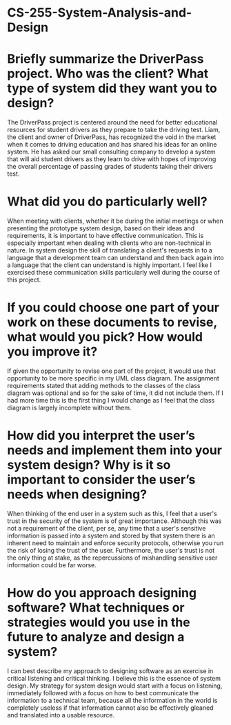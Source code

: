 # CS-255-System-Analysis-and-Design

# Briefly summarize the DriverPass project. Who was the client? What type of system did they want you to design?
The DriverPass project is centered around the need for better educational resources for student drivers as they prepare to take the driving test. Liam, the client and owner of DriverPass, has recognized the void in the market when it comes to driving education and has shared his ideas for an online system. He has asked our small consulting company to develop a system that will aid student drivers as they learn to drive with hopes of improving the overall percentage of passing grades of students taking their drivers test. 

# What did you do particularly well?
When meeting with clients, whether it be during the initial meetings or when presenting the prototype system design, based on their ideas and requirements, it is important to have effective communication. This is especially important when dealing with clients who are non-technical in nature. In system design the skill of translating a client's requests in to a language that a development team can understand and then back again into a language that the client can understand is highly important. I feel like I exercised these communication skills particularly well during the course of this project. 

# If you could choose one part of your work on these documents to revise, what would you pick? How would you improve it?
If given the opportunity to revise one part of the project, it would use that opportunity to be more specific in my UML class diagram. The assignment requirements stated that adding methods to the classes of the class diagram was optional and so for the sake of time, it did not include them. If I had more time this is the first thing I would change as I feel that the class diagram is largely incomplete without them. 

# How did you interpret the user’s needs and implement them into your system design? Why is it so important to consider the user’s needs when designing?
When thinking of the end user in a system such as this, I feel that a user's trust in the security of the system is of great importance. Although this was not a requirement of the client, per se, any time that a user's sensitive information is passed into a system and stored by that system there is an inherent need to maintain and enforce security protocols, otherwise you run the risk of losing the trust of the user. Furthermore, the user's trust is not the only thing at stake, as the repercussions of mishandling sensitive user information could be far worse. 

# How do you approach designing software? What techniques or strategies would you use in the future to analyze and design a system?
I can best describe my approach to designing software as an exercise in critical listening and critical thinking. I believe this is the essence of system design. My strategy for system design would start with a focus on listening, immediately followed with a focus on how to best communicate the information to a technical team, because all the information in the world is completely useless if that information cannot also be effectively gleaned and translated into a usable resource. 
